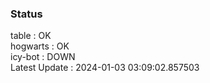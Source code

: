 ### Status


table : OK  
hogwarts : OK  
icy-bot : DOWN  
Latest Update : 2024-01-03 03:09:02.857503
